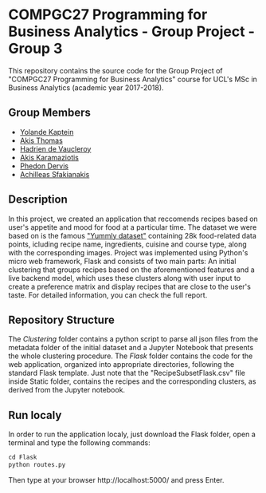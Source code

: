 ﻿# COMPGC27 Programming for Business Analytics - Group Project - Group 3

This repository contains the source code for the Group Project of "COMPGC27 Programming for Business Analytics" course for UCL's MSc in Business Analytics (academic year 2017-2018).

## Group Members
* [Yolande Kaptein](https://github.com/yolaCaptain)
* [Akis Thomas](https://github.com/akisthomas)
* [Hadrien de Vaucleroy](https://github.com/hdevaucleroy)
* [Akis Karamaziotis](https://github.com/AkisKa)
* [Phedon Dervis](https://github.com/Pderv049)
* [Achilleas Sfakianakis](https://github.com/asfakianakis)

## Description

In this project, we created an application that reccomends recipes based on user's appetite and mood for food at a particular time. The dataset we were based on is the famous 
["Yummly dataset"](http://lherranz.org/datasets/) containing 28k food-related data points, icluding recipe name, ingredients, cuisine and course type, along with the corresponding 
images. Project was implemented using Python's micro web framework, Flask and consists of two main parts: An initial clustering that groups recipes based on the aforementioned features
and a live backend model, which uses these clusters along with user input to create a preference matrix and display recipes that are close to the user's taste. For detailed information, 
you can check the full report.

## Repository Structure
The *Clustering* folder contains a python script to parse all json files from the metadata folder of the initial dataset and a Jupyter Notebook that presents the whole clustering
procedure. The *Flask* folder contains the code for the web application, organized into appropriate directories, following the standard Flask template. Just note that the 
"RecipeSubsetFlask.csv" file inside Static folder, contains the recipes and the corresponding clusters, as derived from the Jupyter notebook.


## Run localy
In order to run the application localy, just download the Flask folder, open a terminal and type the following commands:

```python
cd Flask
python routes.py
``` 

Then type at your browser http://localhost:5000/ and press Enter.
